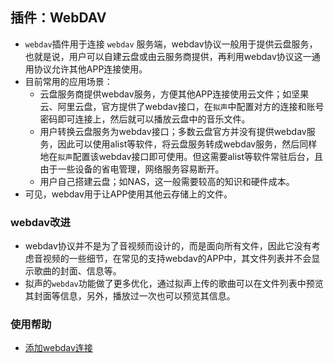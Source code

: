 ## 插件：WebDAV

- `webdav`插件用于连接 `webdav` 服务端，webdav协议一般用于提供云盘服务，也就是说，用户可以自建云盘或由云服务商提供，再利用webdav协议这一通用协议允许其他APP连接使用。
- 目前常用的应用场景：
  - 云盘服务商提供webdav服务，方便其他APP连接使用云文件；如坚果云、阿里云盘，官方提供了webdav接口，在`拟声`中配置对方的连接和账号密码即可连接上，然后就可以播放云盘中的音乐文件。
  - 用户转换云盘服务为webdav接口；多数云盘官方并没有提供webdav服务，因此可以使用alist等软件，将云盘服务转成webdav服务，然后同样地在`拟声`配置该webdav接口即可使用。但这需要alist等软件常驻后台，且由于一些设备的省电管理，网络服务容易断开。
  - 用户自己搭建云盘；如NAS，这一般需要较高的知识和硬件成本。
- 可见，webdav用于让APP使用其他云存储上的文件。

### webdav改进
- webdav协议并不是为了音视频而设计的，而是面向所有文件，因此它没有考虑音视频的一些细节，在常见的支持webdav的APP中，其文件列表并不会显示歌曲的封面、信息等。
- 拟声的`webdav`功能做了更多优化，通过拟声上传的歌曲可以在文件列表中预览其封面等信息，另外，播放过一次也可以预览其信息。

### 使用帮助
- [添加webdav连接](/help/plugins/webdav/addWebdav)